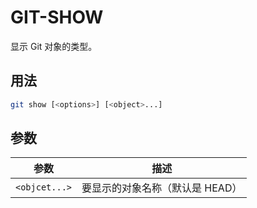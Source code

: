 # GIT-SHOW

显示 Git 对象的类型。

## 用法

```sh
git show [<options>] [<object>...]
```

## 参数

| 参数          | 描述                            |
| ------------- | ------------------------------- |
| `<objcet...>` | 要显示的对象名称（默认是 HEAD） |
